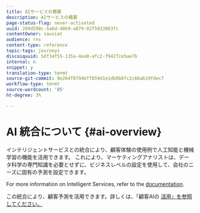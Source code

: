```yaml
---
title: AIサービスの概要
description: AIサービスの概要
page-status-flag: never-activated
uuid: 269d590c-5a6d-40b9-a879-02f5033863fc
contentOwner: sauviat
audience: rns
content-type: reference
topic-tags: journeys
discoiquuid: 5df34f55-135a-4ea8-afc2-f9427ce5ae7b
internal: n
snippet: y
translation-type: tm+mt
source-git-commit: 9e264f0794bff859d1e1db0b8fc2c66ab19fdec7
workflow-type: tm+mt
source-wordcount: '85'
ht-degree: 3%

---
```



# AI 統合について {#ai-overview}

インテリジェントサービスとの統合により、顧客体験の使用例で人工知能と機械学習の機能を活用できます。 これにより、マーケティングアナリストは、データ科学の専門知識を必要とせずに、ビジネスレベルの設定を使用して、会社のニーズに固有の予測を設定できます。

For more information on Intelligent Services, refer to the [documentation](https://docs.adobe.com/content/help/en/experience-platform/intelligent-services/home.html).

この統合により、顧客予測を活用できます。詳しくは、「顧客AIの [活用」を参照してください。](../ai-services/leveraging-customer-ai.md)

<!--* fatigue scores, see [Leveraging Journey AI](../ai-services/leveraging-fatigue-scores.md)-->
